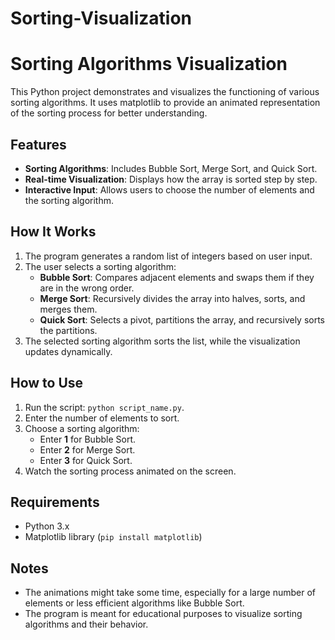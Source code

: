 # Sorting-Visualization

# Sorting Algorithms Visualization

This Python project demonstrates and visualizes the functioning of various sorting algorithms. It uses matplotlib to provide an animated representation of the sorting process for better understanding.

## Features
- **Sorting Algorithms**: Includes Bubble Sort, Merge Sort, and Quick Sort.
- **Real-time Visualization**: Displays how the array is sorted step by step.
- **Interactive Input**: Allows users to choose the number of elements and the sorting algorithm.

## How It Works
1. The program generates a random list of integers based on user input.
2. The user selects a sorting algorithm:
   - **Bubble Sort**: Compares adjacent elements and swaps them if they are in the wrong order.
   - **Merge Sort**: Recursively divides the array into halves, sorts, and merges them.
   - **Quick Sort**: Selects a pivot, partitions the array, and recursively sorts the partitions.
3. The selected sorting algorithm sorts the list, while the visualization updates dynamically.

## How to Use
1. Run the script: `python script_name.py`.
2. Enter the number of elements to sort.
3. Choose a sorting algorithm:
   - Enter **1** for Bubble Sort.
   - Enter **2** for Merge Sort.
   - Enter **3** for Quick Sort.
4. Watch the sorting process animated on the screen.

## Requirements
- Python 3.x
- Matplotlib library (`pip install matplotlib`)

## Notes
- The animations might take some time, especially for a large number of elements or less efficient algorithms like Bubble Sort.
- The program is meant for educational purposes to visualize sorting algorithms and their behavior.
